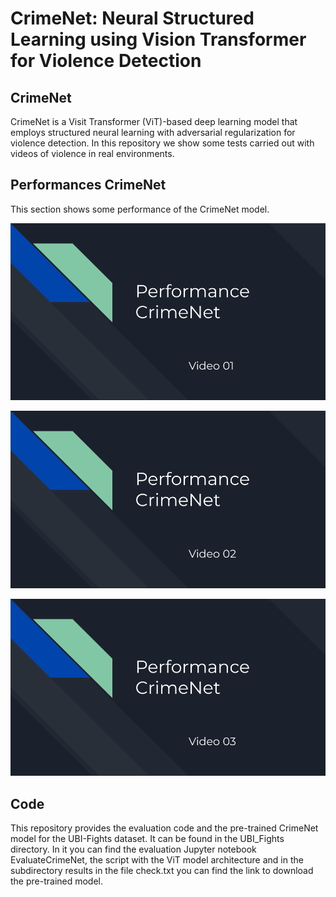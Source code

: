 # CrimeNet: Neural Structured Learning using Vision Transformer for Violence Detection 

## CrimeNet

CrimeNet is a Visit Transformer (ViT)-based deep learning model that employs structured neural learning with adversarial regularization for violence detection. In this repository we show some tests carried out with videos of violence in real environments.

## Performances CrimeNet

This section shows some performance of the CrimeNet model.

[![Watch the video](https://github.com/FernandoJRS/CrimeNet-ViT-NSL/blob/main/video_01.png)](https://drive.google.com/file/d/1Q1teUnISw3N5-Q4rHwRZ82qV08-11ObX/view?usp=sharing)

[![Watch the video](https://github.com/FernandoJRS/CrimeNet-ViT-NSL/blob/main/video_02.png)](https://drive.google.com/file/d/1rCyn0UtEpiFow1Z6-BoS6O6-wutN-O_m/view?usp=sharing)

[![Watch the video](https://github.com/FernandoJRS/CrimeNet-ViT-NSL/blob/main/video_03.png)](https://drive.google.com/file/d/1NzTYrRNsa1Yuat5HDLhiY3OjkJmMItM5/view?usp=sharing)

## Code

This repository provides the evaluation code and the pre-trained CrimeNet model for the UBI-Fights dataset. It can be found in the UBI_Fights directory. In it you can find the evaluation Jupyter notebook EvaluateCrimeNet, the script with the ViT model architecture and in the subdirectory results in the file check.txt you can find the link to download the pre-trained model.
